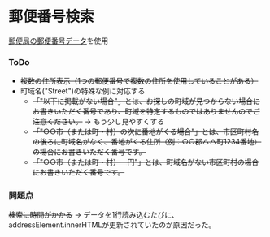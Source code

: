 # 郵便番号検索
[郵便局の郵便番号データ](https://www.post.japanpost.jp/zipcode/dl/readme.html)を使用

### ToDo
- ~~複数の住所表示（1つの郵便番号で複数の住所を使用していることがある）~~
- 町域名("Street")の特殊な例に対応する
  - ~~「"以下に掲載がない場合"」とは、お探しの町域が見つからない場合にお書きいただく番号であり、町域を特定するものではありませんのでご注意ください。~~ → もう少し見やすくする
  - ~~「"○○市（または町・村）の次に番地がくる場合"」とは、市区町村名の後ろに町域名がなく、番地がくる住所（例：○○郡△△町1234番地）の場合にお書きいただく番号です。~~
  - ~~「"○○市（または町・村）一円"」とは、町域名がない市区町村の場合にお書きいただく番号です。~~

### 問題点
~~検索に時間がかかる~~ → データを1行読み込むたびに、addressElement.innerHTMLが更新されていたのが原因だった。